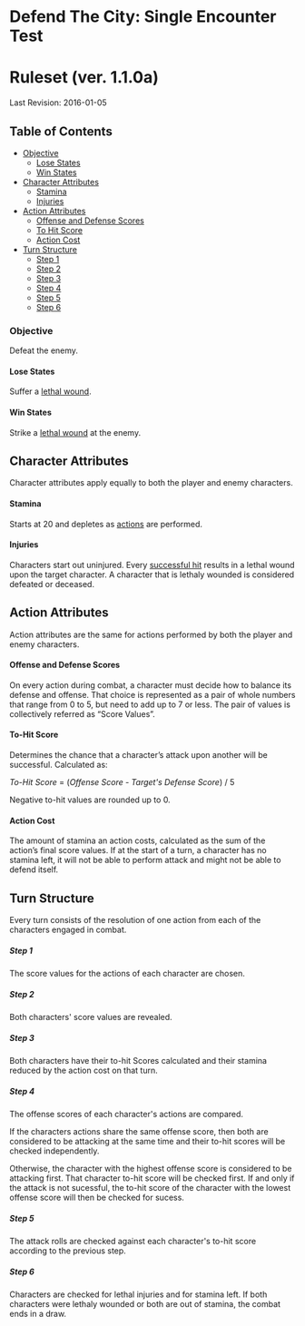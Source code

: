 # Defend The City: Single Encounter Test
# Ruleset (ver. 1.1.0a)
Last Revision: 2016-01-05

## Table of Contents
- [Objective](#objective)
    - [Lose States](#lose-states)
    - [Win States](#win-states)
- [Character Attributes](#character-attributes)
  - [Stamina](#stamina)
  - [Injuries](#injuries)
- [Action Attributes](#action-attributes)
  - [Offense and Defense Scores](#offense-and-defense-scores)
  - [To Hit Score](#to-hit-score)
  - [Action Cost](#action-cost)
- [Turn Structure](#turn-structure)
     - [Step 1](#step-1)
     - [Step 2](#step-2)
     - [Step 3](#step-3)
     - [Step 4](#step-4)     
     - [Step 5](#step-5)
     - [Step 6](#step-6)
 
### Objective
Defeat the enemy.

#### Lose States
Suffer a [lethal wound](#injuries).

#### Win States
Strike a [lethal wound](#injuries) at the enemy.

## Character Attributes

Character attributes apply equally to both the player and enemy characters.

#### Stamina

Starts at 20 and depletes as [actions](#action-attributes) are performed.

#### Injuries

Characters start out uninjured. 
Every [successful hit](#to-hit-score) results in a lethal wound upon the target character.
A character that is lethaly wounded is considered defeated or deceased.

## Action Attributes

Action attributes are the same for actions performed by both the player and enemy characters.

#### Offense and Defense Scores

On every action during combat, a character must decide how to balance its defense and offense. 
That choice is represented as a pair of whole numbers that range from 0 to 5, but need to add up to 7 or less. 
The pair of values is collectively referred as “Score Values”.

#### To-Hit Score

Determines the chance that a character’s attack upon another will be successful. Calculated as: 

*To-Hit Score* = (*Offense Score* - *Target's Defense Score*) / 5

Negative to-hit values are rounded up to 0.

#### Action Cost

The amount of stamina an action costs, calculated as the sum of the action’s final score values. If at the start of a turn, a character has no stamina left, it will not be able to perform attack and might not be able to defend itself.

## Turn Structure

Every turn consists of the resolution of one action from each of the characters engaged in combat.

##### Step 1

The score values for the actions of each character are chosen.

##### Step 2

Both characters' score values are revealed. 

##### Step 3

Both characters have their to-hit Scores calculated and their stamina reduced by the action cost on that turn.

##### Step 4

The offense scores of each character's actions are compared. 

If the characters actions share the same offense score, then both are considered to be attacking at the same time and their to-hit scores will be checked independently.

Otherwise, the character with the highest offense score is considered to be attacking first. 
That character to-hit score will be checked first. If and only if the attack is not sucessful, the to-hit score of the character with the lowest offense score will then be checked for sucess.

##### Step 5

The attack rolls are checked against each character's to-hit score according to the previous step.

##### Step 6

Characters are checked for lethal injuries and for stamina left. 
If both characters were lethaly wounded or both are out of stamina, the combat ends in a draw.
